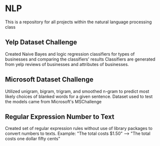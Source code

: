 # NLP
This is a repository for all projects within the natural language processing class

## Yelp Dataset Challenge
Created Naive Bayes and logic regression classifiers for types of businesses and comparing the classifiers' results
Classifiers are generated from yelp reviews of businesses and attributes of businesses.

## Microsoft Dataset Challenge
Utilized unigram, bigram, trigram, and smoothed n-gram to predict most likely choices of blanked words for a given sentence.
Dataset used to test the models came from Microsoft's  MSChallenge

## Regular Expression Number to Text
Created set of regular expression rules without use of library packages to convert numbers to texts.
Example:
"The total costs $1.50" --> "The total costs one dollar fifty cents"
